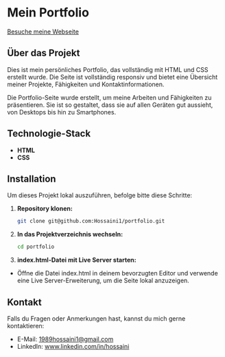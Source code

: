 
# Mein Portfolio

[Besuche meine Webseite](https://hossaini1.github.io/portfolio/)

## Über das Projekt

Dies ist mein persönliches Portfolio, das vollständig mit HTML und CSS erstellt wurde. Die Seite ist vollständig responsiv und bietet eine Übersicht meiner Projekte, Fähigkeiten und Kontaktinformationen.

Die Portfolio-Seite wurde erstellt, um meine Arbeiten und Fähigkeiten zu präsentieren. Sie ist so gestaltet, dass sie auf allen Geräten gut aussieht, von Desktops bis hin zu Smartphones.

## Technologie-Stack

- **HTML**
- **CSS**

## Installation

Um dieses Projekt lokal auszuführen, befolge bitte diese Schritte:

1. **Repository klonen:**
   ```sh
   git clone git@github.com:Hossaini1/portfolio.git

2. **In das Projektverzeichnis wechseln:**
   ```sh
   cd portfolio

3. **index.html-Datei mit Live Server starten:**
 - Öffne die Datei index.html in deinem bevorzugten Editor und verwende eine Live Server-Erweiterung, um die Seite lokal anzuzeigen.

## Kontakt
   Falls du Fragen oder Anmerkungen hast, kannst du mich gerne kontaktieren:

- E-Mail: 1989hossaini1@gmail.com
- LinkedIn: www.linkedin.com/in/hossaini




